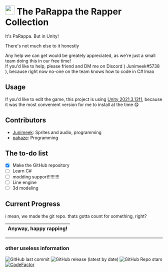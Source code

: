 <h1>
<image src="https://user-images.githubusercontent.com/91515906/216512607-6e3185a1-4fb6-4e3f-a4c0-83fbfb74b21b.png", width=30> The PaRappa the Rapper Collection
</h1>

It's PaRappa. But in Unity!

There's not much else to it honestly

Any help we can get would be greately appreciated, as we're just a small team doing this in our free time!\
If you'd like to help, please friend and DM me on Discord ( Junimeek#5738 ), because right now no-one on the team knows how to code in C# lmao

## Usage
If you'd like to edit the game, this project is using [Unity 2021.3.13f1](https://unity.com/releases/editor/whats-new/2021.3.13), because it was the most convenient version for me to install at the time 😋

## Contributors
- [Junimeek](https://github.com/Junimeek): Sprites and audio, programming
- [pahaze](https://github.com/pahaze): Programming

## The to-do list
- [x] Make the GitHub repository
- [ ] Learn C#
- [ ] modding support!!!!!!!!!
- [ ] Line engine
- [ ] 3d modeling

## Current Progress
i mean, we made the git repo. thats gotta count for something, right?

| Anyway, happy rapping!
|-

***
### other useless information
![GitHub last commit](https://img.shields.io/github/last-commit/Junimeek/PaRappaCollection?logo=github)
![GitHub release (latest by date)](https://img.shields.io/github/v/release/Junimeek/PaRappaCollection)
![GitHub Repo stars](https://img.shields.io/github/stars/Junimeek/PaRappaCollection?style=social)\
[![CodeFactor](https://www.codefactor.io/repository/github/junimeek/parappacollection/badge)](https://www.codefactor.io/repository/github/junimeek/parappacollection)